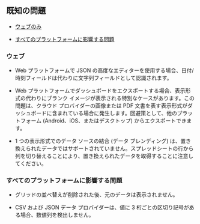## 既知の問題

  - [ウェブのみ](#web)

  - [すべてのプラットフォームに影響する問題](#issues-all-platforms)

<a name='web'></a>
### ウェブ

  - Web プラットフォームで JSON の高度なエディターを使用する場合、日付/時刻フィールドは代わりに文字列フィールドとして認識されます。

  - Web プラットフォームでダッシュボードをエクスポートする場合、表示形式の代わりにブランク イメージが表示される特別なケースがあります。この問題は、クラウド プロバイダーの画像または PDF 文書を表す表示形式がダッシュボードに含まれている場合に発生します。回避策として、他のプラットフォーム (Android、iOS、またはデスクトップ) からエクスポートできます。

  - 1 つの表示形式でのデータ ソースの結合 (データ ブレンディング) は、置き換えられたデータではサポートされていません。スプレッドシートの行から列を切り替えることにより、置き換えられたデータを取得することに注意してください。

<a name='issues-all-platforms'></a>
### すべてのプラットフォームに影響する問題

  - グリッドの並べ替えが削除された後、元のデータは表示されません。

  - CSV および JSON データ プロバイダーは、値に 3 桁ごとの区切り記号がある場合、数値列を検出しません。
